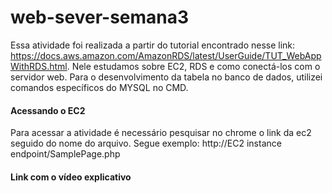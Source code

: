 # web-sever-semana3
Essa atividade foi realizada a partir do tutorial encontrado nesse link: https://docs.aws.amazon.com/AmazonRDS/latest/UserGuide/TUT_WebAppWithRDS.html. Nele estudamos sobre EC2, RDS e como conectá-los com o servidor web. Para o desenvolvimento da tabela no banco de dados, utilizei comandos específicos do MYSQL no CMD.

#### Acessando o EC2
Para acessar a atividade é necessário pesquisar no chrome o link da ec2 seguido do nome do arquivo. Segue exemplo:
http://EC2 instance endpoint/SamplePage.php

#### Link com o vídeo explicativo

